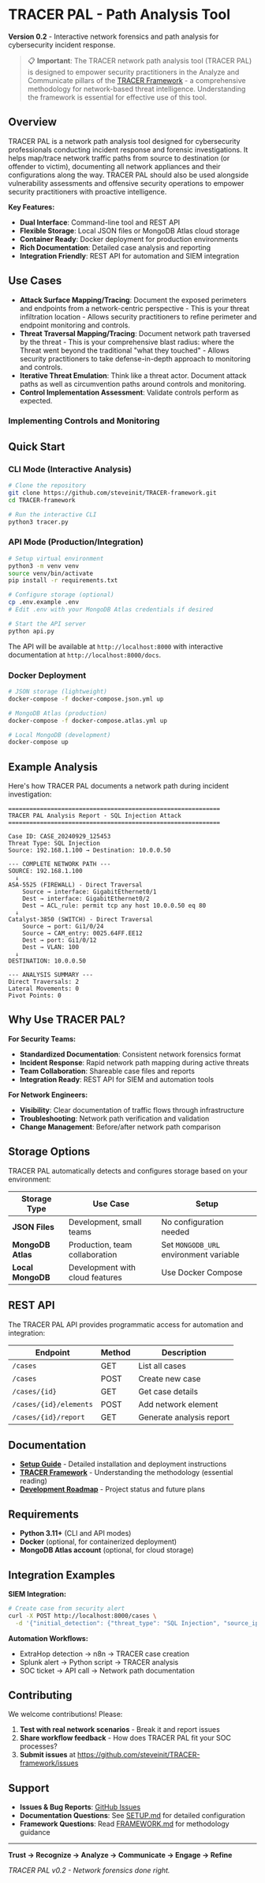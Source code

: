 # TRACER PAL - Path Analysis Tool

**Version 0.2** - Interactive network forensics and path analysis for cybersecurity incident response.

> 📋 **Important**: The TRACER network path analysis tool (TRACER PAL) is designed to empower security practitioners in the Analyze and Communicate pillars of the [TRACER Framework](FRAMEWORK.md) - a comprehensive methodology for network-based threat intelligence. Understanding the framework is essential for effective use of this tool. 

## Overview

TRACER PAL is a network path analysis tool designed for cybersecurity professionals conducting incident response and forensic investigations. It helps map/trace network traffic paths from source to destination (or offender to victim), documenting all network appliances and their configurations along the way. TRACER PAL should also be used alongside vulnerability assessments and offensive security operations to empower security practitioners with proactive intelligence.

**Key Features:**
- **Dual Interface**: Command-line tool and REST API
- **Flexible Storage**: Local JSON files or MongoDB Atlas cloud storage
- **Container Ready**: Docker deployment for production environments
- **Rich Documentation**: Detailed case analysis and reporting
- **Integration Friendly**: REST API for automation and SIEM integration

## Use Cases
- **Attack Surface Mapping/Tracing**: Document the exposed perimeters and endpoints from a network-centric perspective - This is your threat infiltration location - Allows security practitioners to refine perimeter and endpoint monitoring and controls.
- **Threat Traversal Mapping/Tracing**: Document network path traversed by the threat - This is your comprehensive blast radius: where the Threat went beyond the traditional "what they touched" - Allows security practitioners to take defense-in-depth approach to monitoring and controls.
- **Iterative Threat Emulation**: Think like a threat actor. Document attack paths as well as circumvention paths around controls and monitoring.
- **Control Implementation Assessment**: Validate controls perform as expected.

### Implementing Controls and Monitoring

## Quick Start

### CLI Mode (Interactive Analysis)

```bash
# Clone the repository
git clone https://github.com/steveinit/TRACER-framework.git
cd TRACER-framework

# Run the interactive CLI
python3 tracer.py
```

### API Mode (Production/Integration)

```bash
# Setup virtual environment
python3 -m venv venv
source venv/bin/activate
pip install -r requirements.txt

# Configure storage (optional)
cp .env.example .env
# Edit .env with your MongoDB Atlas credentials if desired

# Start the API server
python api.py
```

The API will be available at `http://localhost:8000` with interactive documentation at `http://localhost:8000/docs`.

### Docker Deployment

```bash
# JSON storage (lightweight)
docker-compose -f docker-compose.json.yml up

# MongoDB Atlas (production)
docker-compose -f docker-compose.atlas.yml up

# Local MongoDB (development)
docker-compose up
```

## Example Analysis

Here's how TRACER PAL documents a network path during incident investigation:

```
============================================================
TRACER PAL Analysis Report - SQL Injection Attack
============================================================

Case ID: CASE_20240929_125453
Threat Type: SQL Injection
Source: 192.168.1.100 → Destination: 10.0.0.50

--- COMPLETE NETWORK PATH ---
SOURCE: 192.168.1.100
  ↓
ASA-5525 (FIREWALL) - Direct Traversal
    Source → interface: GigabitEthernet0/1
    Dest → interface: GigabitEthernet0/2
    Dest → ACL_rule: permit tcp any host 10.0.0.50 eq 80
  ↓
Catalyst-3850 (SWITCH) - Direct Traversal
    Source → port: Gi1/0/24
    Source → CAM_entry: 0025.64FF.EE12
    Dest → port: Gi1/0/12
    Dest → VLAN: 100
  ↓
DESTINATION: 10.0.0.50

--- ANALYSIS SUMMARY ---
Direct Traversals: 2
Lateral Movements: 0
Pivot Points: 0
```

## Why Use TRACER PAL?

**For Security Teams:**
- **Standardized Documentation**: Consistent network forensics format
- **Incident Response**: Rapid network path mapping during active threats
- **Team Collaboration**: Shareable case files and reports
- **Integration Ready**: REST API for SIEM and automation tools

**For Network Engineers:**
- **Visibility**: Clear documentation of traffic flows through infrastructure
- **Troubleshooting**: Network path verification and validation
- **Change Management**: Before/after network path comparison

## Storage Options

TRACER PAL automatically detects and configures storage based on your environment:

| Storage Type | Use Case | Setup |
|-------------|----------|-------|
| **JSON Files** | Development, small teams | No configuration needed |
| **MongoDB Atlas** | Production, team collaboration | Set `MONGODB_URL` environment variable |
| **Local MongoDB** | Development with cloud features | Use Docker Compose |

## REST API

The TRACER PAL API provides programmatic access for automation and integration:

| Endpoint | Method | Description |
|----------|--------|-------------|
| `/cases` | GET | List all cases |
| `/cases` | POST | Create new case |
| `/cases/{id}` | GET | Get case details |
| `/cases/{id}/elements` | POST | Add network element |
| `/cases/{id}/report` | GET | Generate analysis report |

## Documentation

- **[Setup Guide](SETUP.md)** - Detailed installation and deployment instructions
- **[TRACER Framework](FRAMEWORK.md)** - Understanding the methodology (essential reading)
- **[Development Roadmap](ROADMAP.md)** - Project status and future plans

## Requirements

- **Python 3.11+** (CLI and API modes)
- **Docker** (optional, for containerized deployment)
- **MongoDB Atlas account** (optional, for cloud storage)

## Integration Examples

**SIEM Integration:**
```bash
# Create case from security alert
curl -X POST http://localhost:8000/cases \
  -d '{"initial_detection": {"threat_type": "SQL Injection", "source_ip": "1.2.3.4", "destination_ip": "5.6.7.8"}}'
```

**Automation Workflows:**
- ExtraHop detection → n8n → TRACER case creation
- Splunk alert → Python script → TRACER analysis
- SOC ticket → API call → Network path documentation

## Contributing

We welcome contributions! Please:

1. **Test with real network scenarios** - Break it and report issues
2. **Share workflow feedback** - How does TRACER PAL fit your SOC processes?
3. **Submit issues** at https://github.com/steveinit/TRACER-framework/issues

## Support

- **Issues & Bug Reports**: [GitHub Issues](https://github.com/steveinit/TRACER-framework/issues)
- **Documentation Questions**: See [SETUP.md](SETUP.md) for detailed configuration
- **Framework Questions**: Read [FRAMEWORK.md](FRAMEWORK.md) for methodology guidance

---

**Trust → Recognize → Analyze → Communicate → Engage → Refine**

*TRACER PAL v0.2 - Network forensics done right.*